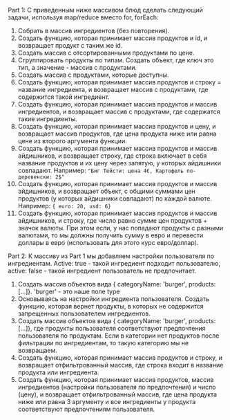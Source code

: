Part 1:
C приведенным ниже массивом блюд сделать следующий задачи, используя map/reduce вместо for, forEach: 
1. Собрать в массив ингредиентов (без повторения).
2. Создать функцию, которая принимает массив продуктов и id, и возвращает продукт с таким же id.
3. Создать массив с отсортированными продуктами по цене.
4. Сгруппировать продукты по типам. Создать объект, где ключ это тип, а значение - массив с продуктами.
5. Создать массив с продуктами, которые доступны.
6. Создать функцию, которая принимает массив продуктов и строку = название ингредиента, и возвращает массив с продуктами, где содержится такой ингредиент.
7. Создать функцию, которая принимает массив продуктов и массив ингредиентов, и возвращает массив с продуктами, где содержатся такие ингредиенты.
8. Создать функцию, которая принимает массив продуктов и цену, и возвращает массив продуктов, где цена продукта ниже или равна цене из второго аргумента функции.
9. Создать функцию, которая принимает массив продуктов и массив айдишников, и возвращает строку, где строка включает в себя название продуктов и их цену через запятую, у которых айдишники совпадают.
Например: `"Биг Тейсти: цена 4€, Картофель по-деревенски: 2$"`
10. Создать функцию, которая принимает массив продуктов и массив айдишников, и возвращает объект, c общими суммами цен продуктов (у которых айдишники совпадают) по каждой валюте.
Например: `{ euro: 20, usd: 6}`
11. Создать функцию, которая принимает массив продуктов и массив айдишников, и строку, где число равно сумме цен продуктов + значок валюты. При этом если, у нас попадают продукты с разными валютами, то мы должны получить сумму в евро и перевести доллары в евро (использовать для этого курс евро/доллар).

Part 2:
К массиву из Part 1 мы добавляем настройки пользователя по ингредиентам. Active: true - такой ингредиент подходит пользователю, active: false - такой ингредиент пользователь не предпочитает.
1. Создать массив объектов вида { categoryName: 'burger', products: [...]}. 'burger'  - это наше поле type
2. Основываясь на настройки ингредиента пользователя. Создать функцию, которая вернет продукты, в которых не содержится запрещенных пользователем ингредиентов.
3. Создать массив объектов вида { categoryName: 'burger', products: [...]}, где продукты пользователя соответствуют предпочтения пользователя по продуктам. Если в категории нет продуктов после фильтрации по ингредиентам, то такую категорию мы не возвращаем.
4. Создать функцию, которая принимает массив продуктов и строку, и возвращает отфильтрованный массив, где строка входит в название продукта или ингредиента.
5. Создать функцию, которая принимает массив продуктов, массив ингредиентов (настройки пользователя по предпочтения) и число (цену), и возвращает отфильтрованный массив, где цена продукта ниже или равна 3 аргументу и все ингредиенты у продукта соответствуют предпочтениям пользователя.